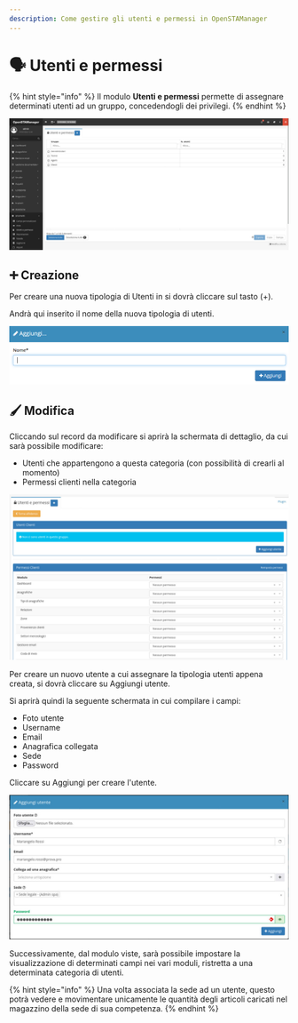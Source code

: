 ```yaml
---
description: Come gestire gli utenti e permessi in OpenSTAManager
---
```


# 🗣️ Utenti e permessi

{% hint style="info" %}
Il modulo **Utenti e permessi** permette di assegnare determinati utenti ad un gruppo, concedendogli dei privilegi.
{% endhint %}

![](<../../../.gitbook/assets/image (468).png>)

## ➕ Creazione

Per creare una nuova tipologia di Utenti in si dovrà cliccare sul tasto (+).

Andrà qui inserito il nome della nuova tipologia di utenti.

![Screenshot creazione utenti e permessi](../../../.gitbook/assets/AggiungereUtentiEPermessi.PNG)

## 🖌️ Modifica

Cliccando sul record da modificare si aprirà la schermata di dettaglio, da cui sarà possibile modificare:

* Utenti che appartengono a questa categoria (con possibilità di crearli al momento)
* Permessi clienti nella categoria

![](<../../../.gitbook/assets/image (33).png>)

Per creare un nuovo utente a cui assegnare la tipologia utenti appena creata, si dovrà cliccare su Aggiungi utente.

Si aprirà quindi la seguente schermata in cui compilare i campi:

* Foto utente
* Username
* Email
* Anagrafica collegata
* Sede
* Password

Cliccare su Aggiungi per creare l'utente.

![](<../../../.gitbook/assets/image (272).png>)

Successivamente, dal modulo viste, sarà possibile impostare la visualizzazione di determinati campi nei vari moduli, ristretta a una determinata categoria di utenti.

{% hint style="info" %}
Una volta associata la sede ad un utente, questo potrà vedere e movimentare unicamente le quantità degli articoli caricati nel magazzino della sede di sua competenza.
{% endhint %}
